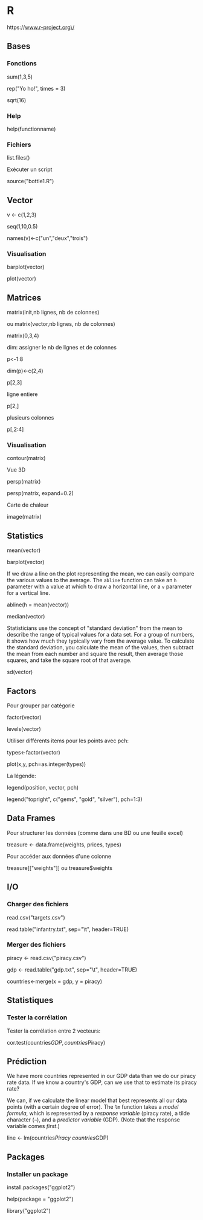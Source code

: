 # R

https:\/\/www.r-project.org\/

## Bases

### Fonctions

sum\(1,3,5\)

rep\("Yo ho!", times = 3\)

sqrt\(16\)

### Help

help\(functionname\)

### Fichiers

list.files\(\)

Exécuter un script

source\("bottle1.R"\)

## Vector

v &lt;- c\(1,2,3\)

seq\(1,10,0.5\)

names\(v\)&lt;-c\("un","deux","trois"\)

### Visualisation

barplot\(vector\)

plot\(vector\)

## Matrices

matrix\(init,nb lignes, nb de colonnes\)

ou matrix\(vector,nb lignes, nb de colonnes\)

matrix\(0,3,4\)

dim: assigner le nb de lignes et de colonnes

p&lt;-1:8

dim\(p\)&lt;-c\(2,4\)

p\[2,3\]

ligne entiere

p\[2,\]

plusieurs colonnes

p\[,2:4\]

### Visualisation

contour\(matrix\)

Vue 3D

persp\(matrix\)

persp\(matrix, expand=0.2\)

Carte de chaleur

image\(matrix\)

## Statistics

mean\(vector\)

barplot\(vector\)

If we draw a line on the plot representing the mean, we can easily compare the various values to the average. The `abline` function can take an `h` parameter with a value at which to draw a horizontal line, or a `v` parameter for a vertical line.

abline\(h = mean\(vector\)\)

median\(vector\)

Statisticians use the concept of "standard deviation" from the mean to describe the range of typical values for a data set. For a group of numbers, it shows how much they typically vary from the average value. To calculate the standard deviation, you calculate the mean of the values, then subtract the mean from each number and square the result, then average those squares, and take the square root of that average.

sd\(vector\)

## Factors

Pour grouper par catégorie

factor\(vector\)

levels\(vector\)

Utiliser différents items pour les points avec pch:

types&lt;-factor\(vector\)

plot\(x,y, pch=as.integer\(types\)\)

La légende:

legend\(position, vector, pch\)

legend\("topright", c\("gems", "gold", "silver"\), pch=1:3\)

## Data Frames

Pour structurer les données \(comme dans une BD ou une feuille excel\)

treasure &lt;- data.frame\(weights, prices, types\)

Pour accéder aux données d'une colonne

treasure\[\["weights"\]\] ou treasure$weights

## I\/O

### Charger des fichiers

read.csv\("targets.csv"\)

read.table\("infantry.txt", sep="\t", header=TRUE\)

### Merger des fichiers

piracy &lt;- read.csv\("piracy.csv"\)

gdp &lt;- read.table\("gdp.txt", sep="\t", header=TRUE\)

countries&lt;-merge\(x = gdp, y = piracy\)

## Statistiques

### Tester la corrélation

Tester la corrélation entre 2 vecteurs:

cor.test\(countries$GDP, countries$Piracy\)

## Prédiction

We have more countries represented in our GDP data than we do our piracy rate data. If we know a country's GDP, can we use that to estimate its piracy rate?

We can, if we calculate the linear model that best represents all our data points \(with a certain degree of error\). The `lm` function takes a _model formula_, which is represented by a _response variable_ \(piracy rate\), a tilde character \(`~`\), and a _predictor variable_ \(GDP\). \(Note that the response variable comes _first_.\)

line &lt;- lm\(countries$Piracy ~ countries$GDP\)

## Packages

### Installer un package

install.packages\("ggplot2"\)

help\(package = "ggplot2"\)

library\("ggplot2"\)

